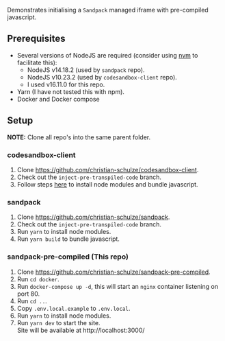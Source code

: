 Demonstrates initialising a `Sandpack` managed iframe with pre-compiled javascript.

## Prerequisites
- Several versions of NodeJS are required (consider using [nvm](https://github.com/nvm-sh/nvm) to facilitate this):
  - NodeJS v14.18.2 (used by `sandpack` repo).
  - NodeJS v10.23.2 (used by `codesandbox-client` repo).
  - I used v16.11.0 for this repo.
- Yarn (I have not tested this with npm).
- Docker and Docker compose

## Setup

**NOTE:** Clone all repo's into the same parent folder.

### codesandbox-client
1. Clone https://github.com/christian-schulze/codesandbox-client.
2. Check out the `inject-pre-transpiled-code` branch.
3. Follow steps [here](https://sandpack.codesandbox.io/docs/advanced-usage/client#hosting-the-bundler) to install node modules and bundle javascript.

### sandpack
1. Clone https://github.com/christian-schulze/sandpack.
2. Check out the `inject-pre-transpiled-code` branch.
3. Run `yarn` to install node modules.
4. Run `yarn build` to bundle javascript.

### sandpack-pre-compiled (This repo)
1. Clone https://github.com/christian-schulze/sandpack-pre-compiled.
2. Run `cd docker`.
3. Run `docker-compose up -d`, this will start an `nginx` container listening on port 80.
4. Run `cd ..`.
5. Copy `.env.local.example` to `.env.local`.
6. Run `yarn` to install node modules.
7. Run `yarn dev` to start the site.\
   Site will be available at http://localhost:3000/

